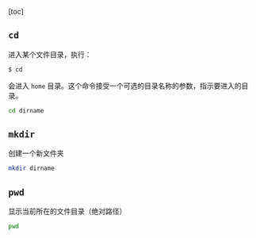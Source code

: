 [toc]

## `cd`

进入某个文件目录，执行：

```sh
$ cd
```

会进入 `home` 目录。这个命令接受一个可选的目录名称的参数，指示要进入的目录。

```sh
cd dirname
```

## `mkdir`

创建一个新文件夹

```sh
mkdir dirname
```

## `pwd`

显示当前所在的文件目录（绝对路径）

```sh
pwd
```

